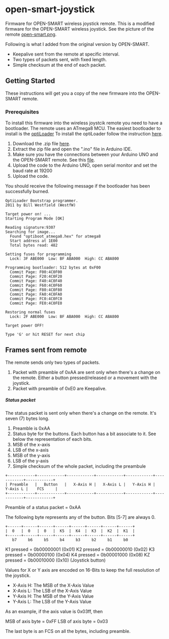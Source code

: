 # open-smart-joystick

Firmware for OPEN-SMART wireless joystick remote. This is a modified firmware for the
OPEN-SMART wireless joystick. See the picture of the remote [open-smart.png](open-smart.png).

Following is what I added from the original version by OPEN-SMART.

* Keepalive sent from the remote at specific interval.
* Two types of packets sent, with fixed length.
* Simple checksum at the end of each packet.

## Getting Started

These instructions will get you a copy of the new firmware into the OPEN-SMART remote.

### Prerequisites

To install this firmware into the wireless joystcik remote you need to have a bootloader.
The remote uses an ATmega8 MCU. The easiest bootloader to install is the [optiLoader](https://github.com/WestfW/OptiLoader)
To install the optiLoader follow the instruction [here](https://www.electronoobs.com/eng_arduino_OptiLoader.php).

1. Download the .zip file [here](https://github.com/WestfW/OptiLoader).
2. Extract the zip file and open the ".ino" file in Arduino IDE.
3. Make sure you have the connections between your Arduino UNO and the OPEN-SMART remote. See this [file](bootloader/optiLoader.png).
4. Upload the code to the Arduino UNO, open serial monitor and set the baud rate at 19200
5. Upload the code.

You should receive the following message if the bootloader has been successfully burned.

```
OptiLoader Bootstrap programmer.
2011 by Bill Westfield (WestfW)

Target power on! ...
Starting Program Mode [OK]

Reading signature:9307
Searching for image...
  Found "optiboot_atmega8.hex" for atmega8
  Start address at 1E00
  Total bytes read: 482

Setting fuses for programming
  Lock: 3F ABE000  Low: BF ABA000  High: CC ABA800

Programming bootloader: 512 bytes at 0xF00
  Commit Page: F00:4C0F00
  Commit Page: F20:4C0F20
  Commit Page: F40:4C0F40
  Commit Page: F60:4C0F60
  Commit Page: F80:4C0F80
  Commit Page: FA0:4C0FA0
  Commit Page: FC0:4C0FC0
  Commit Page: FE0:4C0FE0

Restoring normal fuses
  Lock: 2F ABE000  Low: BF ABA000  High: CC ABA800

Target power OFF!

Type 'G' or hit RESET for next chip
```

## Frames sent from remote

The remote sends only two types of packets.
1. Packet with preamble of 0xAA are sent only when there's a change on the remote.
Either a button pressed/released or a movement with the joystick.
2. Packet with preamble of 0xE0 are Keepalive.

##### Status packet

The status packet is sent only when there's a change on the remote. It's seven (7) bytes long.

1. Preamble is 0xAA
2. Status byte for the buttons. Each button has a bit associate to it. See below the representation
of each bits.
3. MSB of the x-axis
4. LSB of the x-axis
5. MSB of the y-axis
6. LSB of the y-axis
7. Simple checksum of the whole packet, including the preambule

```
+------------+------------+------------+------------+------------+------------+------------+
| Preamble   |   Button   |   X-Axis H |   X-Axis L |   Y-Axis H |   Y-Axis L |    FCS     |
+------------+------------+------------+------------+------------+------------+------------+
```

Preamble of a status packet = 0xAA

The following byte represents any of the button. Bits [5-7] are always 0.

```
+------+------+------+------+------+------+------+------+
|  0   |  0   |  0   |  K5  |  K4  |  K3  |  K2  |  K1  |
+------+------+------+------+------+------+------+------+
   b7     b6     b5     b4     b3     b2     b1     b0
```

K1 pressed = 0b00000001 (0x01)
K2 pressed = 0b00000010 (0x02)
K3 pressed = 0b00000100 (0x04)
K4 pressed = 0b00001000 (0x08)
KZ pressed = 0b00010000 (0x10) (Joystick button)

Values for X or Y axis are encoded on 16-Bits to keep the full resolution of the joystick.

* X-Axis H: The MSB of the X-Axis Value
* X-Axis L: The LSB of the X-Axis Value
* Y-Axis H: The MSB of the Y-Axis Value
* Y-Axis L: The LSB of the Y-Axis Value

As an example, if the axis value is 0x03ff, then

MSB of axis byte  = 0xFF
LSB of axis byte  = 0x03

The last byte is an FCS on all the bytes, including preamble.
